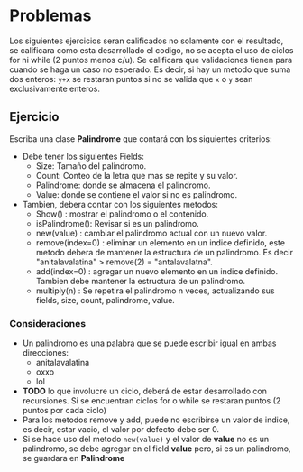 # Problemas
Los siguientes ejercicios seran calificados no solamente con el resultado, se calificara como esta desarrollado el codigo, no se acepta el uso de ciclos for ni while (2 puntos menos c/u). Se calificara que validaciones tienen para cuando se haga un caso no esperado. Es decir, si hay un metodo que suma dos enteros: `y+x` se restaran puntos si no se valida que `x` o `y` sean exclusivamente enteros.

## Ejercicio
Escriba una clase **Palindrome** que contará con los siguientes criterios:
- Debe tener los siguientes Fields:
    - Size: Tamaño del palindromo.
    - Count: Conteo de la letra que mas se repite y su valor.
    - Palindrome: donde se almacena el palindromo.
    - Value: donde se contiene el valor si no es palindromo.
- Tambien, debera contar con los siguientes metodos:
    - Show() : mostrar el palindromo o el contenido.
    - isPalindrome(): Revisar si es un palindromo.
    - new(value) : cambiar el palindromo actual con un nuevo valor.
    - remove(index=0) : eliminar un elemento en un indice definido, este metodo debera de mantener la estructura de un palindromo. Es decir "anitalavalatina" > remove(2) = "antalavalatna".
    - add(index=0) : agregar un nuevo elemento en un indice definido. Tambien debe mantener la estructura de un palindromo.
    - multiply(n) : Se repetira el palindromo n veces, actualizando sus fields, size, count, palindrome, value.


### Consideraciones
- Un palindromo es una palabra que se puede escribir igual en ambas direcciones: 
    - anitalavalatina
    - oxxo
    - lol
- **TODO** lo que involucre un ciclo, deberá de estar desarrollado con recursiones. Si se encuentran ciclos for o while se restaran puntos (2 puntos por cada ciclo)
- Para los metodos remove y add, puede no escribirse un valor de indice, es decir, estar vacio, el valor por defecto debe ser 0.
- Si se hace uso del metodo `new(value)` y el valor de **value** no es un palindromo, se debe agregar en el field **value** pero, si es un palindromo, se guardara en **Palindrome** 